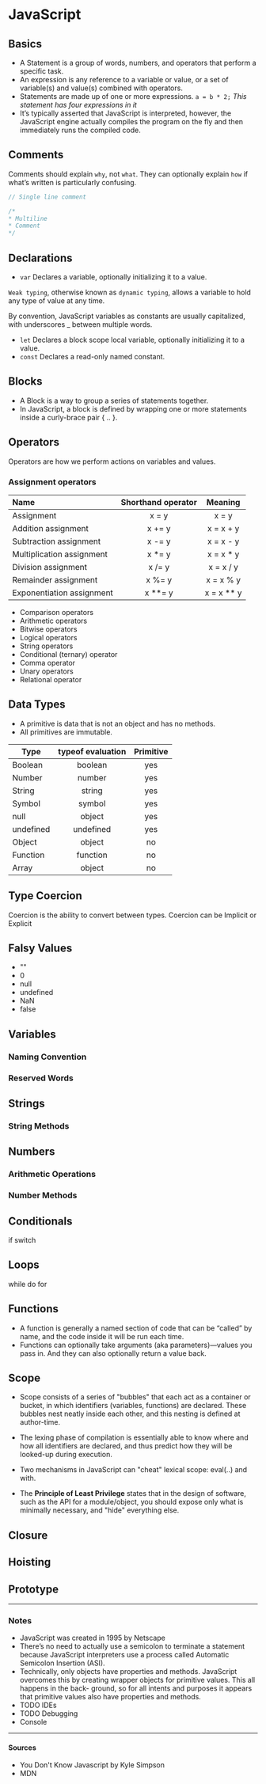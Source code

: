 # JavaScript

## Basics

- A Statement is a group of words, numbers, and operators that perform a specific task.
- An expression is any reference to a variable or value, or a set of variable(s) and value(s) combined with operators.
- Statements are made up of one or more expressions.
`a = b * 2;` *This statement has four expressions in it*
- It’s typically asserted that JavaScript is interpreted, however, the JavaScript engine actually compiles the program on the fly and then immediately runs the compiled code.



## Comments
Comments should explain `why`, not `what`. They can optionally explain `how` if what’s written is particularly confusing.
```javascript
// Single line comment

/*
* Multiline
* Comment
*/
```


## Declarations
- `var`  Declares a variable, optionally initializing it to a value.

`Weak typing`, otherwise known as `dynamic typing`, allows a variable to hold any type of value at any time.

By convention, JavaScript variables as constants are usually capitalized, with underscores _ between multiple words.

- `let` Declares a block scope local variable, optionally initializing it to a value.
- `const` Declares a read-only named constant.

## Blocks
- A Block is a way to group a series of statements together.
- In JavaScript, a block is defined by wrapping one or more statements inside a curly-brace pair { .. }.

## Operators
Operators are how we perform actions on variables and values.

### Assignment operators

| Name                      | Shorthand operator |  Meaning   |
| :------------------------ | :----------------: | :--------: |
| Assignment                |       x = y        |   x = y    |
| Addition assignment       |       x += y       | x = x + y  |
| Subtraction assignment    |       x -= y       | x = x - y  |
| Multiplication assignment |       x *= y       | x = x * y  |
| Division assignment       |       x /= y       | x = x / y  |
| Remainder assignment      |       x %= y       | x = x % y  |
| Exponentiation assignment |      x **= y       | x = x ** y |


- Comparison operators
- Arithmetic operators
- Bitwise operators
- Logical operators
- String operators
- Conditional (ternary) operator
- Comma operator
- Unary operators
- Relational operator


## Data Types

- A primitive is data that is not an object and has no methods.
- All primitives are immutable.

| Type      | typeof evaluation | Primitive |
| --------- | :---------------: | :-------: |
| Boolean   |      boolean      |    yes    |
| Number    |      number       |    yes    |
| String    |      string       |    yes    |
| Symbol    |      symbol       |    yes    |
| null      |      object       |    yes    |
| undefined |     undefined     |    yes    |
| Object    |      object       |    no     |
| Function  |     function      |    no     |
| Array     |      object       |    no     |


## Type Coercion
Coercion is the ability to convert between types.
Coercion can be Implicit or Explicit



## Falsy Values
- ""
- 0
- null
- undefined
- NaN
- false

## Variables
### Naming Convention
### Reserved Words

## Strings
### String Methods

## Numbers
### Arithmetic Operations
### Number Methods

## Conditionals
if
switch

## Loops
while
do
for

## Functions
- A function is generally a named section of code that can be “called” by name, and the code inside it will be run each time.
- Functions can optionally take arguments (aka parameters)—values you pass in. And they can also optionally return a value back.

## Scope
- Scope consists of a series of "bubbles" that each act as a container or bucket, in which identifiers (variables, functions) are declared. These bubbles nest neatly inside each other, and this nesting is defined at author-time.
- The lexing phase of compilation is essentially able to know where and how all identifiers are declared, and thus predict how they will be looked-up during execution.
- Two mechanisms in JavaScript can "cheat" lexical scope: eval(..) and with. 

- The **Principle of Least Privilege** states that in the design of software, such as the API for a module/object, you should expose only what is minimally necessary, and "hide" everything else.

## Closure
## Hoisting
## Prototype

___
### Notes
- JavaScript was created in 1995 by Netscape
- There’s no need to actually use a semicolon to terminate a statement because JavaScript interpreters use a process called Automatic Semicolon Insertion (ASI).
- Technically, only objects have properties and methods. JavaScript overcomes this by creating wrapper objects for primitive values. This all happens in the back- ground, so for all intents and purposes it appears that primitive values also have properties and methods.
- TODO IDEs
- TODO Debugging
- Console

___
#### Sources
- You Don't Know Javascript by Kyle Simpson
- MDN